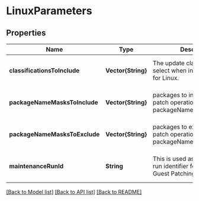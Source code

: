 # LinuxParameters


## Properties
Name | Type | Description | Notes
------------ | ------------- | ------------- | -------------
**classificationsToInclude** | **Vector{String}** | The update classifications to select when installing patches for Linux. | [optional] [default to nothing]
**packageNameMasksToInclude** | **Vector{String}** | packages to include in the patch operation. Format: packageName_packageVersion | [optional] [default to nothing]
**packageNameMasksToExclude** | **Vector{String}** | packages to exclude in the patch operation. Format: packageName_packageVersion | [optional] [default to nothing]
**maintenanceRunId** | **String** | This is used as a maintenance run identifier for Auto VM Guest Patching in Linux. | [optional] [default to nothing]


[[Back to Model list]](../README.md#models) [[Back to API list]](../README.md#api-endpoints) [[Back to README]](../README.md)


